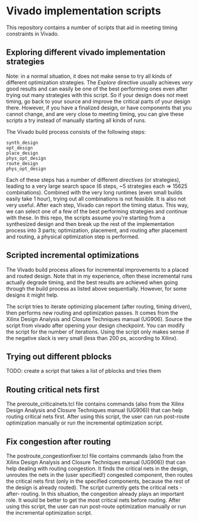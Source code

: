 # Vivado implementation scripts

This repository contains a number of scripts that aid in meeting timing constraints in Vivado.

## Exploring different vivado implementation strategies
Note: in a normal situation, it does not make sense to try all kinds of different optimization strategies. 
The _Explore_ directive usually achieves _very_ good results and can easily be one of the best performing ones even after trying out many strategies with this script.
So if your design does not meet timing, go back to your source and improve the critical parts of your design there.
However, if you have a finalized design, or have components that you cannot change, and are very close to meeting timing, you can give these scripts a try instead of manually starting all kinds of runs.

The Vivado build process consists of the following steps:
```
synth_design
opt_design
place_design
phys_opt_design
route_design
phys_opt_design
```
Each of these steps has a number of different _directives_ (or strategies), leading to a very large search space (6 steps, ~5 strategies each => 15625 combinations).
Combined with the very long runtimes (even small builds easily take 1 hour), trying out all combinations is not feasible. 
It is also not very useful.
After each step, Vivado can report the timing status. This way, we can select one of a few of the best performing strategies and continue with these.
In this repo, the scripts assume you're starting from a synthesized design and then break up the rest of the implementation process into 3 parts; optimization, placement, and routing
after placement and routing, a physical optimization step is performed.

## Scripted incremental optimizations
The Vivado build process allows for incremental improvements to a placed and routed design.
Note that in my experience, often these incremental runs actually degrade timing, and the best results are achieved when going through the build process as listed above sequentially.
However, for some designs it might help.

The script tries to iterate optimizing placement (after routing, timing driven), then performs new routing and optimization passes.
It comes from the Xilinx Design Analysis and Closure Techniques manual (UG906).
Source the script from vivado after opening your design checkpoint.
You can modify the script for the number of iterations.
Using the script only makes sense if the negative slack is very small (less than 200 ps, according to Xilinx).


## Trying out different pblocks
TODO: create a script that takes a list of pblocks and tries them


## Routing critical nets first
The preroute_criticalnets.tcl file contains commands (also from the Xilinx Design Analysis and Closure Techniques manual (UG906)) that can help routing critical nets first.
After using this script, the user can run post-route optimization manually or run the incremental optimization script.

## Fix congestion after routing
The postroute_congestionfixer.tcl file contains commands (also from the Xilinx Design Analysis and Closure Techniques manual (UG906)) that can help dealing with routing congestion.
It finds the critical nets in the design, unroutes the nets in the (user specified!) congested component, then routes the critical nets first (only in the specified components, because the rest of the design is already routed).
The script currently gets the critical nets -after- routing. In this situation, the congestion already plays an important role.
It would be better to get the most critical nets before routing.
After using this script, the user can run post-route optimization manually or run the incremental optimization script.
